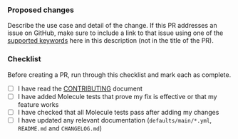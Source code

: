 ### Proposed changes
Describe the use case and detail of the change. If this PR addresses an issue on GitHub, make sure to include a link to that issue using one of the [supported keywords](https://docs.github.com/en/github/managing-your-work-on-github/linking-a-pull-request-to-an-issue) here in this description (not in the title of the PR).

### Checklist
Before creating a PR, run through this checklist and mark each as complete.

-   [ ] I have read the [CONTRIBUTING](https://github.com/nginxinc/ansible-role-nginx-config/blob/master/CONTRIBUTING.md) document
-   [ ] I have added Molecule tests that prove my fix is effective or that my feature works
-   [ ] I have checked that all Molecule tests pass after adding my changes
-   [ ] I have updated any relevant documentation (`defaults/main/*.yml`, `README.md` and `CHANGELOG.md`)

